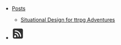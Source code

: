 * [Posts](posts.md)

    * [Situational Design for ttrpg Adventures](situationalDesignForRPGAdventures.md)

* [![RSS](images/rss.png)](feed.rss ':ignore')